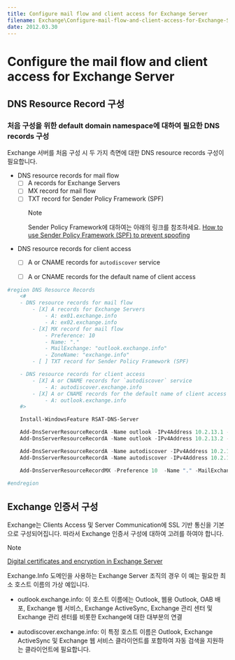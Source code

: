 ```yaml
---
title: Configure mail flow and client access for Exchange Server
filename: Exchange\Configure-mail-flow-and-client-access-for-Exchange-Server.md
date: 2012.03.30
---
```


# Configure the mail flow and client access for Exchange Server


## DNS Resource Record 구성

### 처음 구성을 위한 default domain namespace에 대하여 필요한 DNS records 구성

Exchange 서버를 처음 구성 시 두 가지 측면에 대한 DNS resource records 구성이 필요합니다.

- DNS resource records for mail flow
    - [ ] A records for Exchange Servers
    - [ ] MX record for mail flow
    - [ ] TXT record for Sender Policy Framework (SPF)
        > [!NOTE]
        > Sender Policy Framework에 대하여는 아래의 링크를 참조하세요.
        > [How to use Sender Policy Framework (SPF) to prevent spoofing](Conceptual/Sender-Policy-Framework)

- DNS resource records for client access
    - [ ] A or CNAME records for `autodiscover` service
    - [ ] A or CNAME records for the default name of client access


```powershell
#region DNS Resource Records
    <#
    - DNS resource records for mail flow
        - [X] A records for Exchange Servers
            - A: ex01.exchange.info
            - A: ex02.exchange.info
        - [X] MX record for mail flow
            - Preference: 10
            - Name: "."
            - MailExchange: "outlook.exchange.info"
            - ZoneName: "exchange.info" 
        - [ ] TXT record for Sender Policy Framework (SPF)

    - DNS resource records for client access
        - [X] A or CNAME records for `autodiscover` service
            - A: autodiscover.exchange.info
        - [X] A or CNAME records for the default name of client access
            - A: outlook.exchange.info
    #>

    Install-WindowsFeature RSAT-DNS-Server

    Add-DnsServerResourceRecordA -Name outlook -IPv4Address 10.2.13.1 -CreatePtr -ZoneName exchange.info -CimSession dc01.exchange.info -PassThru -Verbose
    Add-DnsServerResourceRecordA -Name outlook -IPv4Address 10.2.13.2 -CreatePtr -ZoneName exchange.info -CimSession dc01.exchange.info -PassThru -Verbose

    Add-DnsServerResourceRecordA -Name autodiscover -IPv4Address 10.2.13.1 -CreatePtr -ZoneName exchange.info -CimSession dc01.exchange.info -PassThru -Verbose
    Add-DnsServerResourceRecordA -Name autodiscover -IPv4Address 10.2.13.2 -CreatePtr -ZoneName exchange.info -CimSession dc01.exchange.info -PassThru -Verbose

    Add-DnsServerResourceRecordMX -Preference 10  -Name "." -MailExchange "outlook.exchange.info" -ZoneName "exchange.info" -CimSession dc01.exchange.info -PassThru -Verbose

#endregion
```

## Exchange 인증서 구성

Exchange는 Clients Access 및 Server Communication에 SSL 기반 통신을 기본으로 구성되어집니다. 따라서 Exchange 인증서 구성에 대하여 고려를 하여야 합니다.

> [!NOTE]
> [Digital certificates and encryption in Exchange Server](Conceptual\Certificate-and-Encrpytion-in-Exchange-Server)

Exchange.Info 도메인을 사용하는 Exchange Server 조직의 경우 이 예는 필요한 최소 호스트 이름의 가상 예입니다.

- outlook.exchange.info: 이 호스트 이름에는 Outlook, 웹용 Outlook, OAB 배포, Exchange 웹 서비스, Exchange ActiveSync, Exchange 관리 센터 및 Exchange 관리 센터를 비롯한 Exchange에 대한 대부분의 연결

- autodiscover.exchange.info: 이 특정 호스트 이름은 Outlook, Exchange ActiveSync 및 Exchange 웹 서비스 클라이언트를 포함하여 자동 검색을 지원하는 클라이언트에 필요합니다.


